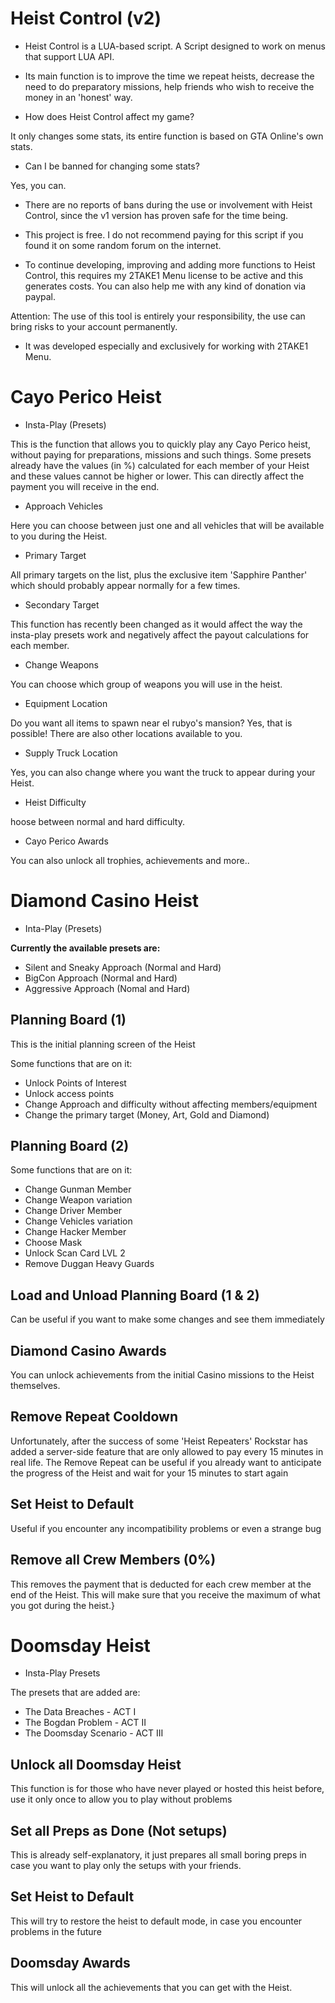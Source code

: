 # Heist Control (v2)

* Heist Control is a LUA-based script. A Script designed to work on menus that support LUA API.

* Its main function is to improve the time we repeat heists, decrease the need to do preparatory missions, help friends who wish to receive the money in an 'honest' way.

* How does Heist Control affect my game?

It only changes some stats, its entire function is based on GTA Online's own stats.

* Can I be banned for changing some stats?

Yes, you can.

* There are no reports of bans during the use or involvement with Heist Control, since the v1 version has proven safe for the time being.

* This project is free. I do not recommend paying for this script if you found it on some random forum on the internet.

* To continue developing, improving and adding more functions to Heist Control, this requires my 2TAKE1 Menu license to be active and this generates costs. 
You can also help me with any kind of donation via paypal.

Attention: The use of this tool is entirely your responsibility, the use can bring risks to your account permanently.

* It was developed especially and exclusively for working with 2TAKE1 Menu. 


# Cayo Perico Heist

* Insta-Play (Presets)

This is the function that allows you to quickly play any Cayo Perico heist, without paying for preparations, missions and such things. Some presets already have the values (in %) calculated for each member of your Heist and these values cannot be higher or lower. This can directly affect the payment you will receive in the end.

* Approach Vehicles

Here you can choose between just one and all vehicles that will be available to you during the Heist.

* Primary Target

All primary targets on the list, plus the exclusive item 'Sapphire Panther' which should probably appear normally for a few times.

* Secondary Target

This function has recently been changed as it would affect the way the insta-play presets work and negatively affect the payout calculations for each member.

* Change Weapons

You can choose which group of weapons you will use in the heist.

* Equipment Location

Do you want all items to spawn near el rubyo's mansion? Yes, that is possible! There are also other locations available to you.

* Supply Truck Location

Yes, you can also change where you want the truck to appear during your Heist.

* Heist Difficulty

hoose between normal and hard difficulty.

* Cayo Perico Awards

You can also unlock all trophies, achievements and more..


# Diamond Casino Heist

* Inta-Play (Presets)

**Currently the available presets are:**
* Silent and Sneaky Approach (Normal and Hard)
* BigCon Approach (Normal and Hard)
* Aggressive Approach (Nomal and Hard)

## Planning Board (1)

This is the initial planning screen of the Heist

Some functions that are on it:
* Unlock Points of Interest 
* Unlock access points
* Change Approach and difficulty without affecting members/equipment
* Change the primary target (Money, Art, Gold and Diamond)

## Planning Board (2)

Some functions that are on it:
* Change Gunman Member
* Change Weapon variation
* Change Driver Member
* Change Vehicles variation
* Change Hacker Member
* Choose Mask
* Unlock Scan Card LVL 2
* Remove Duggan Heavy Guards

## Load and Unload Planning Board (1 & 2)

Can be useful if you want to make some changes and see them immediately

## Diamond Casino Awards

You can unlock achievements from the initial Casino missions to the Heist themselves.

## Remove Repeat Cooldown

Unfortunately, after the success of some 'Heist Repeaters' Rockstar has added a server-side feature that are only allowed to pay every 15 minutes in real life.
The Remove Repeat can be useful if you already want to anticipate the progress of the Heist and wait for your 15 minutes to start again

## Set Heist to Default

Useful if you encounter any incompatibility problems or even a strange bug

## Remove all Crew Members (0%)

This removes the payment that is deducted for each crew member at the end of the Heist. This will make sure that you receive the maximum of what you got during the heist.}

# Doomsday Heist

* Insta-Play Presets

The presets that are added are:

* The Data Breaches - ACT I
* The Bogdan Problem - ACT II
* The Doomsday Scenario - ACT III

## Unlock all Doomsday Heist

This function is for those who have never played or hosted this heist before, use it only once to allow you to play without problems

## Set all Preps as Done (Not setups)

This is already self-explanatory, it just prepares all small boring preps in case you want to play only the setups with your friends.

## Set Heist to Default

This will try to restore the heist to default mode, in case you encounter problems in the future

## Doomsday Awards

This will unlock all the achievements that you can get with the Heist.
